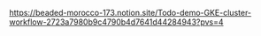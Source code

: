 https://beaded-morocco-173.notion.site/Todo-demo-GKE-cluster-workflow-2723a7980b9c4790b4d7641d44284943?pvs=4
